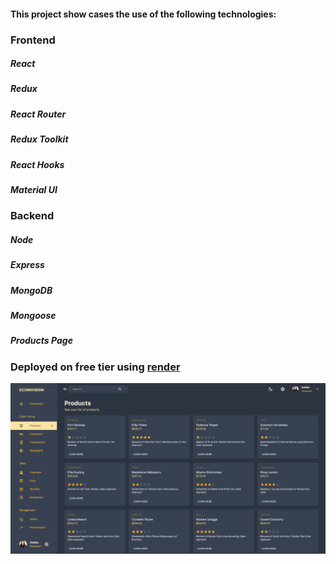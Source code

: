 #### This project show cases the use of the following technologies:

### Frontend

##### React

##### Redux

##### React Router

##### Redux Toolkit

##### React Hooks

##### Material UI

### Backend

##### Node

##### Express

##### MongoDB

##### Mongoose

##### Products Page

### Deployed on free tier using [render](https://render.com/)

![Products Page](/Products-Page.png?raw=true "Products Page")
